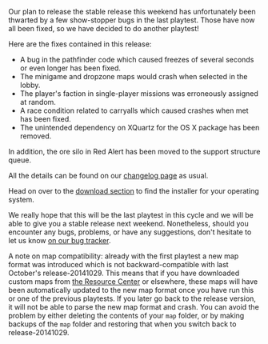Our plan to release the stable release this weekend has unfortunately been thwarted by a few show-stopper bugs in the last playtest. Those have now all been fixed, so we have decided to do another playtest!

Here are the fixes contained in this release:

  - A bug in the pathfinder code which caused freezes of several seconds or even longer has been fixed.
  - The minigame and dropzone maps would crash when selected in the lobby.
  - The player's faction in single-player missions was erroneously assigned at random.
  - A race condition related to carryalls which caused crashes when met has been fixed.
  - The unintended dependency on XQuartz for the OS X package has been removed.

In addition, the ore silo in Red Alert has been moved to the support structure queue.

All the details can be found on our [changelog page](http://changelog.openra.net) as usual.

Head on over to the [download section](/download/) to find the installer for your operating system.

We really hope that this will be the last playtest in this cycle and we will be able to give you a stable release next weekend. Nonetheless, should you encounter any bugs, problems, or have any suggestions, don't hesitate to let us know [on our bug tracker](http://bugs.openra.net).

A note on map compatibility: already with the first playtest a new map format was introduced which is not backward-compatible with last October's release-20141029. This means that if you have downloaded custom maps from [the Resource Center](http://resource.openra.net) or elsewhere, these maps will have been automatically updated to the new map format once you have run this or one of the previous playtests. If you later go back to the release version, it will not be able to parse the new map format and crash. You can avoid the problem by either deleting the contents of your `map` folder, or by making backups of the `map` folder and restoring that when you switch back to release-20141029.
